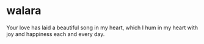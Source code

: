 # walara
Your love has laid a beautiful song in my heart, which I hum in my heart with joy and happiness each and every day. 
